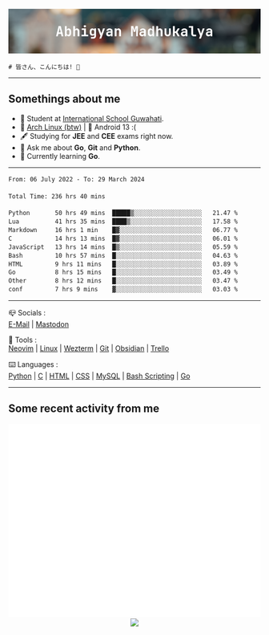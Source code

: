 ![header](./header.png)
```
# 皆さん、こんにちは! 👋
```
---

## Somethings about me
- 📕 Student at [International School Guwahati](https://internationalschoolguwahati.com/).
- 🐧 [Arch Linux (btw)](https://archlinux.org) | 🤖 Android 13 :(
- 🖋️ Studying for **JEE** and **CEE** exams right now.
- 💬 Ask me about **Go**, **Git** and **Python**.
- 🔭 Currently learning **Go**.

---

<!--START_SECTION:waka-->

```txt
From: 06 July 2022 - To: 29 March 2024

Total Time: 236 hrs 40 mins

Python       50 hrs 49 mins  █████▒░░░░░░░░░░░░░░░░░░░   21.47 %
Lua          41 hrs 35 mins  ████▒░░░░░░░░░░░░░░░░░░░░   17.58 %
Markdown     16 hrs 1 min    █▓░░░░░░░░░░░░░░░░░░░░░░░   06.77 %
C            14 hrs 13 mins  █▓░░░░░░░░░░░░░░░░░░░░░░░   06.01 %
JavaScript   13 hrs 14 mins  █▒░░░░░░░░░░░░░░░░░░░░░░░   05.59 %
Bash         10 hrs 57 mins  █░░░░░░░░░░░░░░░░░░░░░░░░   04.63 %
HTML         9 hrs 11 mins   █░░░░░░░░░░░░░░░░░░░░░░░░   03.89 %
Go           8 hrs 15 mins   █░░░░░░░░░░░░░░░░░░░░░░░░   03.49 %
Other        8 hrs 12 mins   █░░░░░░░░░░░░░░░░░░░░░░░░   03.47 %
conf         7 hrs 9 mins    ▓░░░░░░░░░░░░░░░░░░░░░░░░   03.03 %
```

<!--END_SECTION:waka-->

---

📪 Socials :<br>
[E-Mail](mailto:abhigyanmadhukalya@gmail.com) | <a rel="me" href="https://mastodon.social/@abhigyanmadhukalya">Mastodon</a>

🧰 Tools :<br>
[Neovim](https://neovim.oi) | [Linux](https://archlinux.org/) | [Wezterm](https://wezfurlong.org/wezterm/index.html) | [Git](https://git-scm.com/) | [Obsidian](https://obsidian.md) | [Trello](https://trello.com)

⌨️ Languages :<br>
[Python](https://python.org) | [C](https://www.iso.org/standard/74528.html) | [HTML](https://html.spec.whatwg.org/) | [CSS](https://www.w3.org/Style/CSS/Overview.en.html) | [MySQL](https://www.mysql.com/) | [Bash Scripting](https://www.gnu.org/software/bash/) | [Go](https://go.dev)

---

## Some recent activity from me
<p align="center">
  <img src="./github-metrics.svg" />
  <img src="https://github-profile-summary-cards.vercel.app/api/cards/profile-details?username=abhigyanmadhukalya&theme=github_dark" />
</p>

